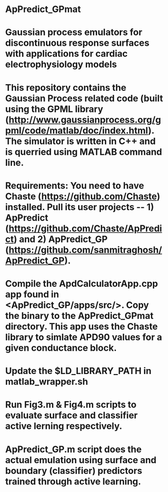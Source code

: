 # ApPredict_GPmat
# Gaussian process emulators for discontinuous response surfaces with applications for cardiac electrophysiology models
# This repository contains the Gaussian Process related code (built using the GPML library (http://www.gaussianprocess.org/gpml/code/matlab/doc/index.html). The simulator is written in C++ and is querried using MATLAB command line.
# Requirements: You need to have Chaste (https://github.com/Chaste) installed. Pull its user projects -- 1) ApPredict (https://github.com/Chaste/ApPredict) and 2) ApPredict_GP (https://github.com/sanmitraghosh/ApPredict_GP).
# Compile the ApdCalculatorApp.cpp app found in <ApPredict_GP/apps/src/>. Copy the binary to the ApPredict_GPmat directory. This app uses the Chaste library to simlate APD90 values for a given conductance block.
# Update the $LD_LIBRARY_PATH in matlab_wrapper.sh
# Run Fig3.m & Fig4.m scripts to evaluate surface and classifier active lerning respectively. 
# ApPredict_GP.m script does the actual emulation using surface and boundary (classifier) predictors trained through active learning.

